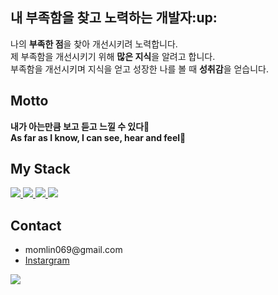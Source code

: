 <h2>내 부족함을 찾고 노력하는 개발자:up:</h2>
   <p>
       나의 <b>부족한 점</b>을 찾아 개선시키려 노력합니다.<br>
       제 부족함을 개선시키기 위해 <b>많은 지식</b>을 알려고 합니다.<br>
       부족함을 개선시키며 지식을 얻고 성장한 나를 볼 때 <b>성취감</b>을 얻습니다.
   </p>
   
<h2>Motto</h2>
   
   <b>내가 아는만큼 보고 듣고 느낄 수 있다:brain:</b><br>
   <b>As far as I know, I can see, hear and feel:book:</b> 
      

<h2>My Stack</h2>
   <div dislay:flex>
      <a href="https://namu.wiki/w/C%EC%96%B8%EC%96%B4">
         <img src="https://img.shields.io/badge/C-A8B9CC?style=for-the-badge&logo=c&logoColor=white">
      </a>
      <a href="https://developer.mozilla.org/ko/docs/Learn/HTML/Introduction_to_HTML/Getting_started">
         <img src="https://img.shields.io/badge/html5-E34F26?style=for-the-badge&logo=html5&logoColor=white">    
      </a>
      <a href="https://developer.mozilla.org/ko/docs/Learn/Getting_started_with_the_web/CSS_basics">
         <img src="https://img.shields.io/badge/css-1572B6?style=for-the-badge&logo=css3&logoColor=white">
      </a>
      <a href="https://developer.mozilla.org/ko/docs/Learn/JavaScript/First_steps/What_is_JavaScript">
         <img src="https://img.shields.io/badge/javascript-F7DF1E?style=for-the-badge&logo=javascript&logoColor=black"><br>
      </a>
   </div>
   
<h2>Contact</h2>
<ul>
 <li>momlin069@gmail.com</li>
   <a href="https://www.instagram.com/leewr_06/">
      <li>Instargram</li>
   </a>
</ul> 
<a href="https://hits.seeyoufarm.com"><img src="https://hits.seeyoufarm.com/api/count/incr/badge.svg?url=https%3A%2F%2Fgithub.com%2Flikegitman&count_bg=%2379C83D&title_bg=%23555555&icon=&icon_color=%23E7E7E7&title=hits&edge_flat=false"/></a>
